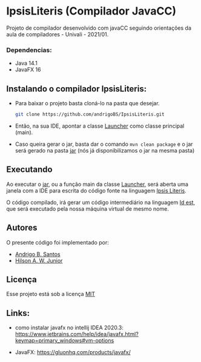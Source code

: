 # IpsisLiteris (Compilador JavaCC)

Projeto de compilador desenvolvido com javaCC seguindo orientações da aula de compiladores - Univali - 2021/01.

### Dependencias:
- Java 14.1
- JavaFX 16

## Instalando o compilador IpsisLiteris:

- Para baixar o projeto basta cloná-lo na pasta que desejar.

  ``` bash
  git clone https://github.com/andrigoBS/IpsisLiteris.git
  ```

- Então, na sua IDE, apontar a classe [Launcher] como classe principal (main).
- Caso queira gerar o jar, basta dar o comando ```mvn clean package``` e o jar será gerado na pasta [jar] (nós já disponibilizamos o jar na mesma pasta)

## Executando

Ao executar o [jar], ou a função main da classe [Launcher], será aberta uma janela com a IDE para escrita do código fonte na linguagem [Ipsis Literis].

O código compilado, irá gerar um código intermediário na linguagem [Id est], que será executado pela nossa máquina virtual de mesmo nome.

## Autores
O presente código foi implementado por:
* [Andrigo B. Santos](https://github.com/andrigoBS)
* [Hilson A. W. Junior](https://github.com/Hilson-Alex)


## Licença

Esse projeto está sob a licença [MIT](/LICENSE)


## Links:
- como instalar javafx no intellij IDEA 2020.3:
  https://www.jetbrains.com/help/idea/javafx.html?keymap=primary_windows#vm-options
    

- JavaFX: https://gluonhq.com/products/javafx/

[Launcher]: /src/main/java/scanner/controller/Launcher.java
[Ipsis Literis]: /syntax/IpsisLiteris.md
[Id est]: /syntax/IdEst.md
[jar]: /src/jar
